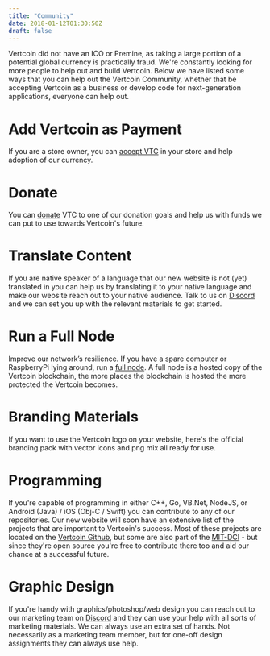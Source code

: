 ```yaml
---
title: "Community"
date: 2018-01-12T01:30:50Z
draft: false
---
```


Vertcoin did not have an ICO or Premine, as taking a large portion of a potential global currency is practically fraud.  We're constantly looking for more people to help out and build Vertcoin. Below we have listed some ways that you can help out the Vertcoin Community, whether that be accepting Vertcoin as a business or develop code for next-generation applications, everyone can help out.

# Add Vertcoin as Payment
If you are a store owner, you can <a href="../accept-vertcoin/">accept VTC</a> in your store and help adoption of our currency.
# Donate
You can <a href="../donate/">donate</a> VTC to one of our donation goals and help us with funds we can put to use towards Vertcoin's future.
# Translate Content
If you are native speaker of a language that our new website is not (yet) translated in you can help us by translating it to your native language and make our website reach out to your native audience. Talk to us on <a href="https://discord.gg/vertcoin" target="_blank">Discord</a> and we can set you up with the relevant materials to get started.
# Run a Full Node
Improve our network’s resilience. If you have a spare computer or RaspberryPi lying around, run a <a href="https://www.reddit.com/r/vertcoin/comments/817vg6/thank_you_for_running_your_own_full_vertcoin_node/" target="_blank">full node</a>. A full node is a hosted copy of the Vertcoin blockchain, the more places the blockchain is hosted the more protected the Vertcoin becomes.
# Branding Materials
If you want to use the Vertcoin logo on your website, here's the official branding pack with vector icons and png mix all ready for use.
# Programming
If you're capable of programming in either C++, Go, VB.Net, NodeJS, or Android (Java) / iOS (Obj-C / Swift) you can contribute to any of our repositories. Our new website will soon have an extensive list of the projects that are important to Vertcoin's success. Most of these projects are located on the <a href="https://github.com/vertcoin-project" target="_blank">Vertcoin Github</a>, but some are also part of the <a href="https://github.com/mit-dci" target="_blank">MIT-DCI</a> - but since they're open source you're free to contribute there too and aid our chance at a successful future.
# Graphic Design
If you're handy with graphics/photoshop/web design you can reach out to our marketing team on <a href="https://discord.gg/vertcoin" target="_blank">Discord</a> and they can use your help with all sorts of marketing materials. We can always use an extra set of hands. Not necessarily as a marketing team member, but for one-off design assignments they can always use help.
